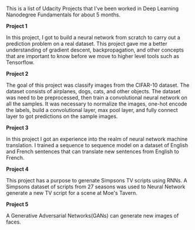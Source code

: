 This is a list of Udacity Projects that I've been worked in Deep Learning Nanodegree Fundamentals for about 5 months. 


**Project 1**

In this project, I got to build a neural network from scratch to carry out a prediction problem on a real dataset. This project gave me a better understanding of gradient descent, backpropagation, and other concepts that are important to know before we move to higher level tools such as Tensorflow.


**Project 2**

The goal of this project was classify images from the CIFAR-10 dataset. The dataset consists of airplanes, dogs, cats, and other objects. The dataset was need to be preprocessed, then train a convolutional neural network on all the samples. It was necessary to normalize the images, one-hot encode the labels, build a convolutional layer, max pool layer, and fully connect layer to got predictions on the sample images.


**Project 3**

In this project I got an experience into the realm of neural network machine translation. I trained a sequence to sequence model on a dataset of English and French sentences that can translate new sentences from English to French.

**Project 4**

This project has a purpose to gerenate  Simpsons TV scripts using RNNs. A Simpsons dataset of scripts from 27 seasons was used to Neural Network generate a new TV script for a scene at Moe's Tavern.

**Project 5**

A Generative Adversarial Networks(GANs) can generate new images of faces.
